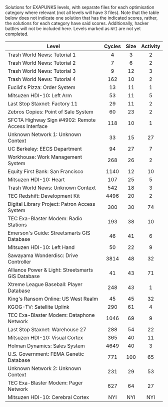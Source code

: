Solutions for EXAPUNKS levels, with separate files for each optimisation category where relevant (not all levels will have 3 files).
Note that the table below does not indicate one solution that has the indicated scores, rather, the solutions for each category have said scores.
Additionally, hacker battles will not be included here. Levels marked as `NYI` are not yet completed.

 |                       Level                       | Cycles | Size | Activity |
 |  ------------------------------------------------ | :----: | :--: | :------: |
 | Trash World News: Tutorial 1                      |   4    |  3   |    2     |
 | Trash World News: Tutorial 2                      |   7    |  6   |    2     |
 | Trash World News: Tutorial 3                      |   9    |  12  |    3     |
 | Trash World News: Tutorial 4                      |   162  |  10  |    2     |
 | Euclid's Pizza: Order System                      |   13   |  11  |    1     |
 | Mitsuzen HDI-10: Left Arm                         |   53   |  11  |    5     |
 | Last Stop Staxnet: Factory 11                     |   29   |  11  |    2     |
 | Zebros Copies: Point of Sale System               |   60   |  23  |    2     |
 | SFCTA Highway Sign #4902: Remote Access Interface |   118  |  10  |    1     |
 | Unknown Network 1: Unknown Context                |   33   |  15  |    27    |
 | UC Berkeley: EECS Department                      |   94   |  27  |    7     |
 | Workhouse: Work Management System                 |   268  |  26  |    2     |
 | Equity First Bank: San Francisco                  |   1140 |  12  |    10    |
 | Mitsuzen HDI-10: Heart                            |   107  |  25  |    5     |
 | Trash World News: Unknown Context                 |   542  |  18  |    3     |
 | TEC Redshift: Development Kit                     |   4496 |  20  |    2     |
 | Digital Library Project: Patron Access System     |   300  |  30  |    74    |
 | TEC Exa-Blaster Modem: Radio Stations             |   193  |  38  |    10    |
 | Emerson's Guide: Streetsmarts GIS Database        |   46   |  41  |    6     |
 | Mitsuzen HDI-10: Left Hand                        |   50   |  22  |    9     |
 | Sawayama Wonderdisc: Drive Controller             |   3814 |  48  |    32    |
 | Alliance Power & Light: Streetsmarts GIS Database |   41   |  43  |    71    |
 | Xtreme League Baseball: Player Database           |   248  |  43  |    1     |
 | King's Ransom Online: US West Realm               |   45   |  45  |    32    |
 | KGOG-TV: Satellite Uplink                         |   290  |  61  |    4     |
 | TEC Exa-Blaster Modem: Dataphone Network          |   1046 |  69  |    9     |
 | Last Stop Staxnet: Warehouse 27                   |   288  |  54  |    22    |
 | Mitsuzen HDI-10: Visual Cortex                    |   365  |  40  |    11    |
 | Holman Dynamics: Sales System                     |   4649 |  40  |    3     |
 | U.S. Government: FEMA Genetic Database            |   771  |  100 |    65    |
 | Unknown Network 2: Unknown Context                |   231  |  29  |    53    |
 | TEC Exa-Blaster Modem: Pager Network              |   627  |  64  |    27    |
 | Mitsuzen HDI-10: Cerebral Cortex                  |   NYI  |  NYI |    NYI   |
 